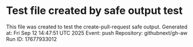 # Test file created by safe output test
This file was created to test the create-pull-request safe output.
Generated at: Fri Sep 12 14:47:51 UTC 2025
Event: push
Repository: githubnext/gh-aw
Run ID: 17677933012
